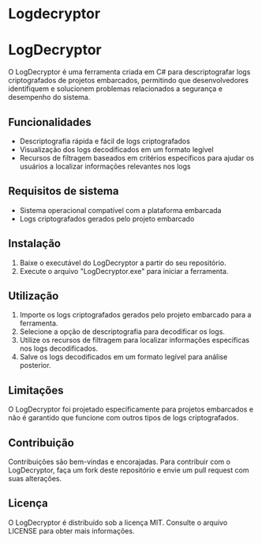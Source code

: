 # Logdecryptor

# LogDecryptor

O LogDecryptor é uma ferramenta criada em C# para descriptografar logs criptografados de projetos embarcados, permitindo que desenvolvedores identifiquem e solucionem problemas relacionados a segurança e desempenho do sistema.

## Funcionalidades

- Descriptografia rápida e fácil de logs criptografados
- Visualização dos logs decodificados em um formato legível
- Recursos de filtragem baseados em critérios específicos para ajudar os usuários a localizar informações relevantes nos logs

## Requisitos de sistema

- Sistema operacional compatível com a plataforma embarcada
- Logs criptografados gerados pelo projeto embarcado

## Instalação

1. Baixe o executável do LogDecryptor a partir do seu repositório.
2. Execute o arquivo "LogDecryptor.exe" para iniciar a ferramenta.

## Utilização

1. Importe os logs criptografados gerados pelo projeto embarcado para a ferramenta.
2. Selecione a opção de descriptografia para decodificar os logs.
3. Utilize os recursos de filtragem para localizar informações específicas nos logs decodificados.
4. Salve os logs decodificados em um formato legível para análise posterior.

## Limitações

O LogDecryptor foi projetado especificamente para projetos embarcados e não é garantido que funcione com outros tipos de logs criptografados.

## Contribuição

Contribuições são bem-vindas e encorajadas. Para contribuir com o LogDecryptor, faça um fork deste repositório e envie um pull request com suas alterações.

## Licença

O LogDecryptor é distribuído sob a licença MIT. Consulte o arquivo LICENSE para obter mais informações.
